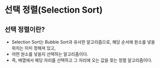 # 선택 정렬(Selection Sort)


## 선택 정렬이란?
* Selection Sort는 Bubble Sort과 유사한 알고리즘으로, 해당 순서에 원소를 넣을 위치는 이미 정해져 있고,</br>
* 어떤 원소를 넣을지 선택하는 알고리즘이다.
* 즉, 배열에서 해당 자리를 선택하고 그 자리에 오는 값을 찾는 정렬 알고리즘이다.

